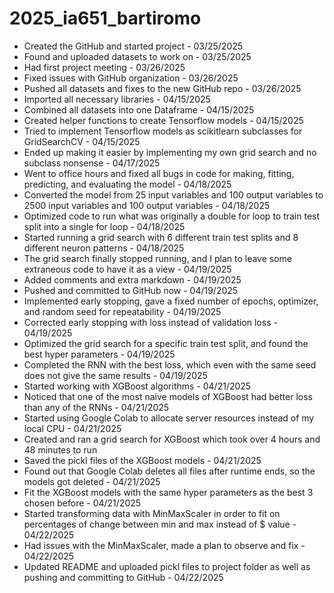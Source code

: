 # 2025_ia651_bartiromo
* Created the GitHub and started project - 03/25/2025
* Found and uploaded datasets to work on - 03/25/2025
* Had first project meeting - 03/26/2025
* Fixed issues with GitHub organization - 03/26/2025
* Pushed all datasets and fixes to the new GitHub repo - 03/26/2025
* Imported all necessary libraries - 04/15/2025
* Combined all datasets into one Dataframe - 04/15/2025
* Created helper functions to create Tensorflow models - 04/15/2025
* Tried to implement Tensorflow models as scikitlearn subclasses for GridSearchCV - 04/15/2025
* Ended up making it easier by implementing my own grid search and no subclass nonsense - 04/17/2025
* Went to office hours and fixed all bugs in code for making, fitting, predicting, and evaluating the model - 04/18/2025
* Converted the model from 25 input variables and 100 output variables to 2500 input variables and 100 output variables - 04/18/2025
* Optimized code to run what was originally a double for loop to train test split into a single for loop - 04/18/2025
* Started running a grid search with 6 different train test splits and 8 different neuron patterns - 04/18/2025
* The grid search finally stopped running, and I plan to leave some extraneous code to have it as a view - 04/19/2025
* Added comments and extra markdown - 04/19/2025
* Pushed and committed to GitHub now - 04/19/2025
* Implemented early stopping, gave a fixed number of epochs, optimizer, and random seed for repeatability - 04/19/2025
* Corrected early stopping with loss instead of validation loss - 04/19/2025
* Optimized the grid search for a specific train test split, and found the best hyper parameters - 04/19/2025
* Completed the RNN with the best loss, which even with the same seed does not give the same results - 04/19/2025
* Started working with XGBoost algorithms - 04/21/2025
* Noticed that one of the most naive models of XGBoost had better loss than any of the RNNs - 04/21/2025
* Started using Google Colab to allocate server resources instead of my local CPU - 04/21/2025
* Created and ran a grid search for XGBoost which took over 4 hours and 48 minutes to run
* Saved the pickl files of the XGBoost models - 04/21/2025
* Found out that Google Colab deletes all files after runtime ends, so the models got deleted - 04/21/2025
* Fit the XGBoost models with the same hyper parameters as the best 3 chosen before - 04/21/2025
* Started transforming data with MinMaxScaler in order to fit on percentages of change between min and max instead of $ value - 04/22/2025
* Had issues with the MinMaxScaler, made a plan to observe and fix - 04/22/2025
* Updated README and uploaded pickl files to project folder as well as pushing and committing to GitHub - 04/22/2025
